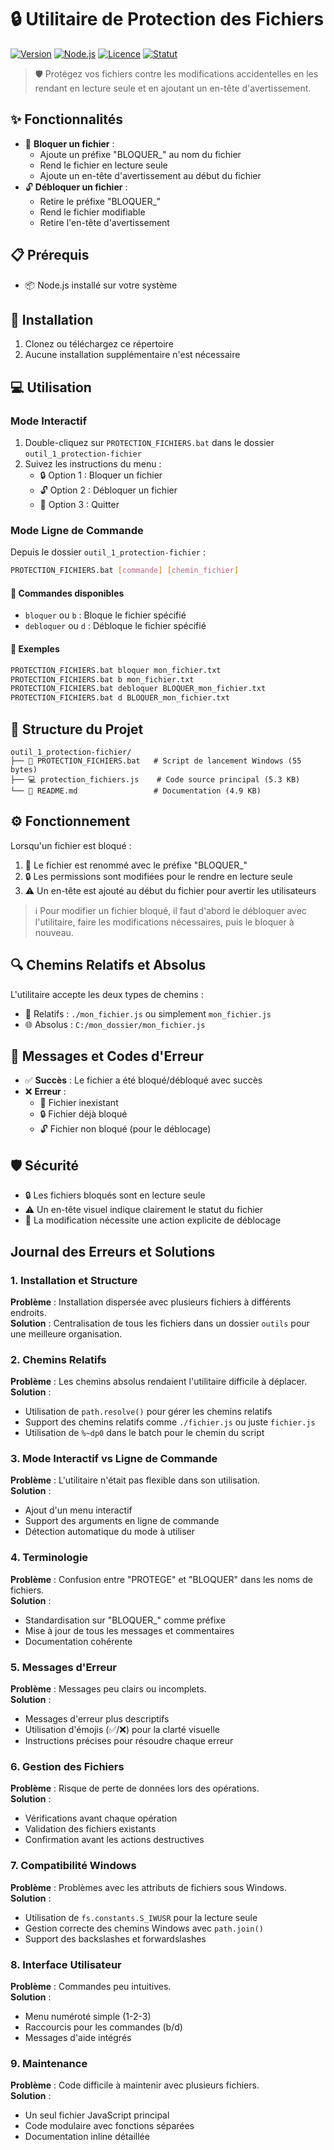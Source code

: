 # 🔒 Utilitaire de Protection des Fichiers

[![Version](https://img.shields.io/badge/version-1.0.0-blue.svg)](https://github.com/votre-repo)
[![Node.js](https://img.shields.io/badge/Node.js-v12%2B-green.svg)](https://nodejs.org)
[![Licence](https://img.shields.io/badge/licence-MIT-orange.svg)](LICENSE)
[![Statut](https://img.shields.io/badge/statut-stable-success.svg)](https://github.com/votre-repo)

> 🛡️ Protégez vos fichiers contre les modifications accidentelles en les rendant en lecture seule et en ajoutant un en-tête d'avertissement.

## ✨ Fonctionnalités

- 🔐 **Bloquer un fichier** :
  - Ajoute un préfixe "BLOQUER_" au nom du fichier
  - Rend le fichier en lecture seule
  - Ajoute un en-tête d'avertissement au début du fichier
- 🔓 **Débloquer un fichier** :
  - Retire le préfixe "BLOQUER_"
  - Rend le fichier modifiable
  - Retire l'en-tête d'avertissement

## 📋 Prérequis

- 📦 Node.js installé sur votre système

## 🚀 Installation

1. Clonez ou téléchargez ce répertoire
2. Aucune installation supplémentaire n'est nécessaire

## 💻 Utilisation

### Mode Interactif

1. Double-cliquez sur `PROTECTION_FICHIERS.bat` dans le dossier `outil_1_protection-fichier`
2. Suivez les instructions du menu :
   - 🔒 Option 1 : Bloquer un fichier
   - 🔓 Option 2 : Débloquer un fichier
   - 🚪 Option 3 : Quitter

### Mode Ligne de Commande

Depuis le dossier `outil_1_protection-fichier` :

```bash
PROTECTION_FICHIERS.bat [commande] [chemin_fichier]
```

#### 🎯 Commandes disponibles
- `bloquer` ou `b` : Bloque le fichier spécifié
- `debloquer` ou `d` : Débloque le fichier spécifié

#### 📝 Exemples
```bash
PROTECTION_FICHIERS.bat bloquer mon_fichier.txt
PROTECTION_FICHIERS.bat b mon_fichier.txt
PROTECTION_FICHIERS.bat debloquer BLOQUER_mon_fichier.txt
PROTECTION_FICHIERS.bat d BLOQUER_mon_fichier.txt
```

## 📁 Structure du Projet

```
outil_1_protection-fichier/
├── 🚀 PROTECTION_FICHIERS.bat   # Script de lancement Windows (55 bytes)
├── 💻 protection_fichiers.js    # Code source principal (5.3 KB)
└── 📖 README.md                 # Documentation (4.9 KB)
```

## ⚙️ Fonctionnement

Lorsqu'un fichier est bloqué :
1. 📝 Le fichier est renommé avec le préfixe "BLOQUER_"
2. 🔒 Les permissions sont modifiées pour le rendre en lecture seule
3. ⚠️ Un en-tête est ajouté au début du fichier pour avertir les utilisateurs

> ℹ️ Pour modifier un fichier bloqué, il faut d'abord le débloquer avec l'utilitaire, faire les modifications nécessaires, puis le bloquer à nouveau.

## 🔍 Chemins Relatifs et Absolus

L'utilitaire accepte les deux types de chemins :
- 📍 Relatifs : `./mon_fichier.js` ou simplement `mon_fichier.js`
- 🌐 Absolus : `C:/mon_dossier/mon_fichier.js`

## 📢 Messages et Codes d'Erreur

- ✅ **Succès** : Le fichier a été bloqué/débloqué avec succès
- ❌ **Erreur** : 
  * 🚫 Fichier inexistant
  * 🔒 Fichier déjà bloqué
  * 🔓 Fichier non bloqué (pour le déblocage)

## 🛡️ Sécurité

- 🔒 Les fichiers bloqués sont en lecture seule
- ⚠️ Un en-tête visuel indique clairement le statut du fichier
- 🔐 La modification nécessite une action explicite de déblocage

## Journal des Erreurs et Solutions

### 1. Installation et Structure
**Problème** : Installation dispersée avec plusieurs fichiers à différents endroits.  
**Solution** : Centralisation de tous les fichiers dans un dossier `outils` pour une meilleure organisation.

### 2. Chemins Relatifs
**Problème** : Les chemins absolus rendaient l'utilitaire difficile à déplacer.  
**Solution** : 
- Utilisation de `path.resolve()` pour gérer les chemins relatifs
- Support des chemins relatifs comme `./fichier.js` ou juste `fichier.js`
- Utilisation de `%~dp0` dans le batch pour le chemin du script

### 3. Mode Interactif vs Ligne de Commande
**Problème** : L'utilitaire n'était pas flexible dans son utilisation.  
**Solution** : 
- Ajout d'un menu interactif
- Support des arguments en ligne de commande
- Détection automatique du mode à utiliser

### 4. Terminologie
**Problème** : Confusion entre "PROTEGE" et "BLOQUER" dans les noms de fichiers.  
**Solution** : 
- Standardisation sur "BLOQUER_" comme préfixe
- Mise à jour de tous les messages et commentaires
- Documentation cohérente

### 5. Messages d'Erreur
**Problème** : Messages peu clairs ou incomplets.  
**Solution** : 
- Messages d'erreur plus descriptifs
- Utilisation d'émojis (✅/❌) pour la clarté visuelle
- Instructions précises pour résoudre chaque erreur

### 6. Gestion des Fichiers
**Problème** : Risque de perte de données lors des opérations.  
**Solution** : 
- Vérifications avant chaque opération
- Validation des fichiers existants
- Confirmation avant les actions destructives

### 7. Compatibilité Windows
**Problème** : Problèmes avec les attributs de fichiers sous Windows.  
**Solution** : 
- Utilisation de `fs.constants.S_IWUSR` pour la lecture seule
- Gestion correcte des chemins Windows avec `path.join()`
- Support des backslashes et forwardslashes

### 8. Interface Utilisateur
**Problème** : Commandes peu intuitives.  
**Solution** : 
- Menu numéroté simple (1-2-3)
- Raccourcis pour les commandes (b/d)
- Messages d'aide intégrés

### 9. Maintenance
**Problème** : Code difficile à maintenir avec plusieurs fichiers.  
**Solution** : 
- Un seul fichier JavaScript principal
- Code modulaire avec fonctions séparées
- Documentation inline détaillée
